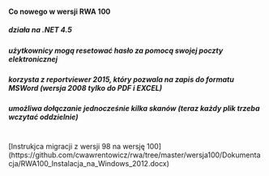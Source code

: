 #### Co nowego w wersji RWA 100

##### działa na .NET 4.5

##### użytkownicy mogą resetować hasło za pomocą swojej poczty elektronicznej

##### korzysta z reportviewer 2015, który pozwala na zapis do formatu MSWord (wersja 2008 tylko do PDF i EXCEL)

##### umożliwa dołączanie jednocześnie kilka skanów (teraz każdy plik trzeba wczytać oddzielnie)
<br>
[Instrukjca migracji z wersji 98 na wersję 100]
(https://github.com/cwawrentowicz/rwa/tree/master/wersja100/Dokumentacja/RWA100_Instalacja_na_Windows_2012.docx)

<br>
<br>
